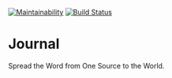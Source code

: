 [![Maintainability](https://api.codeclimate.com/v1/badges/15c4fc980068201be561/maintainability)](https://codeclimate.com/github/iigethr/journal/maintainability)
[![Build Status](https://travis-ci.org/iigethr/journal.svg?branch=master)](https://travis-ci.org/iigethr/journal)

# Journal
Spread the Word from One Source to the World.
